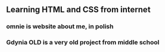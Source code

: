 ## Learning HTML and CSS from internet
### omnie is website about me, in polish
### Gdynia OLD is a very old project from middle school
